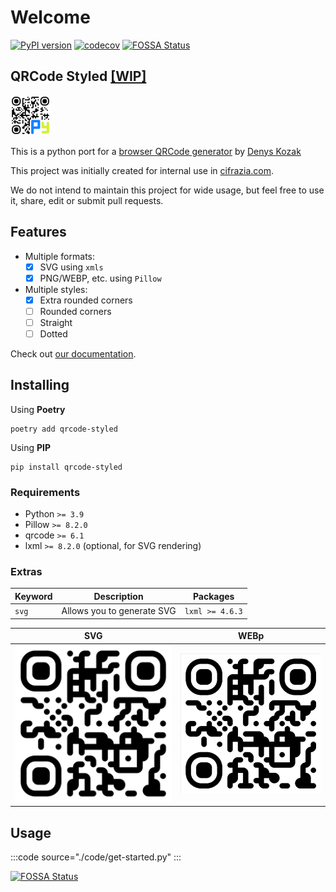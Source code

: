 # Welcome

[![PyPI version](https://badge.fury.io/py/qrcode-styled.svg)](https://badge.fury.io/py/qrcode-styled) [![codecov](https://codecov.io/gh/AdamBrianBright/qrcode_styled/branch/master/graph/badge.svg?token=MMDPS40REC)](https://codecov.io/gh/AdamBrianBright/qrcode_styled) [![FOSSA Status](https://app.fossa.com/api/projects/git%2Bgithub.com%2FAdamBrianBright%2Fqrcode_styled.svg?type=shield)](https://app.fossa.com/projects/git%2Bgithub.com%2FAdamBrianBright%2Fqrcode_styled?ref=badge_shield)

## QRCode Styled [\[WIP\]](https://dictionary.cambridge.org/us/dictionary/english/wip?q=WIP)

<img src="./img/logo.png" alt="QRCode Styled" width="64" height="64" />

This is a python port for a [browser QRCode generator](https://github.com/kozakdenys/qr-code-styling)
by [Denys Kozak](https://github.com/kozakdenys)

This project was initially created for internal use in [cifrazia.com](https://cifrazia.com/).

We do not intend to maintain this project for wide usage, but feel free to use it, share, edit or submit pull requests.

## Features

+ Multiple formats:
   + [x] SVG using `xmls`
   + [x] PNG/WEBP, etc. using `Pillow`
+ Multiple styles:
   + [x] Extra rounded corners
   + [ ] Rounded corners
   + [ ] Straight
   + [ ] Dotted

Check out [our documentation](https://adambrianbright.github.io/qrcode_styled/get-started/).

## Installing

Using **Poetry**

```shell
poetry add qrcode-styled
```

Using **PIP**

```shell
pip install qrcode-styled
```

### Requirements

+ Python `>= 3.9`
+ Pillow `>= 8.2.0`
+ qrcode `>= 6.1`
+ lxml `>= 8.2.0` (optional, for SVG rendering)

### Extras

| Keyword | Description                | Packages        |
| ------- | -------------------------- | --------------- |
| `svg`   | Allows you to generate SVG | `lxml >= 4.6.3` |

| SVG                           | WEBp                           |
| ----------------------------- | ------------------------------ |
| ![Svg QRCode](./img/test.svg) | ![Svg QRCode](./img/test.webp) |

## Usage

:::code source="./code/get-started.py" :::

[![FOSSA Status](https://app.fossa.com/api/projects/git%2Bgithub.com%2FAdamBrianBright%2Fqrcode_styled.svg?type=large)](https://app.fossa.com/projects/git%2Bgithub.com%2FAdamBrianBright%2Fqrcode_styled?ref=badge_large)